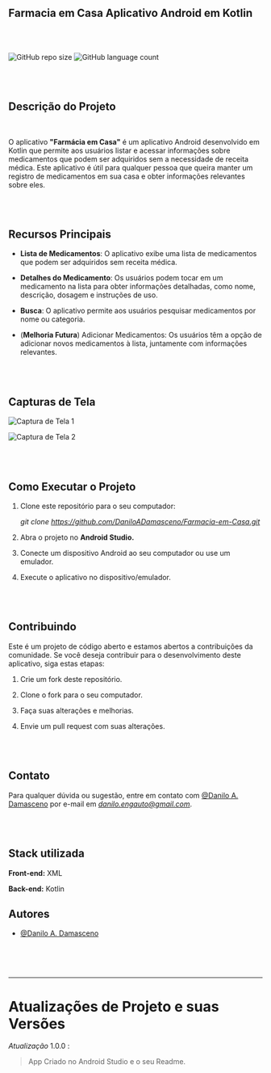 ## Farmacia em Casa Aplicativo Android em Kotlin

</hr>
</br>
</br>

![GitHub repo size](https://img.shields.io/github/repo-size/DaniloADamasceno/Farmacia-em-Casa?style=for-the-badge)
![GitHub language count](https://img.shields.io/github/languages/count/DaniloADamasceno/Farmacia-em-Casa?style=for-the-badge)

<!-- 

[![wakatime](https://wakatime.com/badge/user/e7f2e494-878d-4290-9a2b-cc473da48b8a/project/efbe327f-642a-4a1f-a7e6-e6bc9a23c180.svg)](https://wakatime.com/badge/user/e7f2e494-878d-4290-9a2b-cc473da48b8a/project/efbe327f-642a-4a1f-a7e6-e6bc9a23c180)
-->
<!-- Imagem da Tela inicial do Aplicativo -->
<!-- 
![Imagem](https://raw.githubusercontent.com/DaniloADamasceno/Angular-com-Spring-Boot/Front-Angular/assets/Angular%20com%20Spring.png) 

-->
</br>
</br>

## Descrição do Projeto

</br>

 O aplicativo **"Farmácia em Casa"**  é um aplicativo Android desenvolvido em Kotlin que permite aos usuários listar e acessar informações sobre medicamentos que podem ser adquiridos sem a necessidade de receita médica.
 Este aplicativo é útil para qualquer pessoa que queira manter um registro de medicamentos em sua casa e obter informações relevantes sobre eles.

</br>
</br>

## Recursos Principais

- **Lista de Medicamentos**: O aplicativo exibe uma lista de medicamentos que podem ser adquiridos sem receita médica.

- **Detalhes do Medicamento**: Os usuários podem tocar em um medicamento na lista para obter informações detalhadas, como nome, descrição, dosagem e instruções de uso.

- **Busca**: O aplicativo permite aos usuários pesquisar medicamentos por nome ou categoria.

- (**Melhoria Futura**)  Adicionar Medicamentos: Os usuários têm a opção de adicionar novos medicamentos à lista, juntamente com informações relevantes.

</br>
</br>

## Capturas de Tela

![Captura de Tela 1](screenshot1.png)

![Captura de Tela 2](screenshot2.png)

</br>
</br>

## Como Executar o Projeto

1. Clone este repositório para o seu computador:

    *git clone <https://github.com/DaniloADamasceno/Farmacia-em-Casa.git>*

2. Abra o projeto no **Android Studio.**

3. Conecte um dispositivo Android ao seu computador ou use um emulador.

4. Execute o aplicativo no dispositivo/emulador.

</br>
</br>

## Contribuindo

Este é um projeto de código aberto e estamos abertos a contribuições da comunidade. Se você deseja contribuir para o desenvolvimento deste aplicativo, siga estas etapas:

1. Crie um fork deste repositório.

2. Clone o fork para o seu computador.

3. Faça suas alterações e melhorias.

4. Envie um pull request com suas alterações.

</br>
</br>

## Contato

Para qualquer dúvida ou sugestão, entre em contato com  [@Danilo A. Damasceno](https://github.com/DaniloADamasceno/) por e-mail em *<danilo.engauto@gmail.com>*.

</br>
</br>

</hr>

## Stack utilizada

**Front-end:** XML

**Back-end:** Kotlin

## Autores

- [@Danilo A. Damasceno](https://github.com/DaniloADamasceno/)

</br>
</br>
</br>

________________________________________________________________________________________________________________________________________________________________

# Atualizações de Projeto e suas Versões

*Atualização* 1.0.0 :
> App Criado no Android Studio e o seu Readme.
